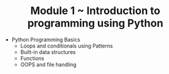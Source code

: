 <div align="center">

# Module 1 ~ Introduction to programming using Python

</div>


- Python Programming Basics
  - Loops and conditionals using Patterns
  - Built-in data structures
  - Functions
  - OOPS and file handling
